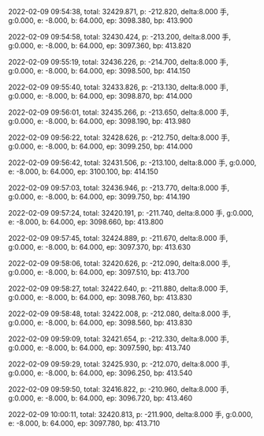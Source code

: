 2022-02-09 09:54:38, total: 32429.871, p: -212.820, delta:8.000 手, g:0.000, e: -8.000, b: 64.000, ep: 3098.380, bp: 413.900

2022-02-09 09:54:58, total: 32430.424, p: -213.200, delta:8.000 手, g:0.000, e: -8.000, b: 64.000, ep: 3097.360, bp: 413.820

2022-02-09 09:55:19, total: 32436.226, p: -214.700, delta:8.000 手, g:0.000, e: -8.000, b: 64.000, ep: 3098.500, bp: 414.150

2022-02-09 09:55:40, total: 32433.826, p: -213.130, delta:8.000 手, g:0.000, e: -8.000, b: 64.000, ep: 3098.870, bp: 414.000

2022-02-09 09:56:01, total: 32435.266, p: -213.650, delta:8.000 手, g:0.000, e: -8.000, b: 64.000, ep: 3098.190, bp: 413.980

2022-02-09 09:56:22, total: 32428.626, p: -212.750, delta:8.000 手, g:0.000, e: -8.000, b: 64.000, ep: 3099.250, bp: 414.000

2022-02-09 09:56:42, total: 32431.506, p: -213.100, delta:8.000 手, g:0.000, e: -8.000, b: 64.000, ep: 3100.100, bp: 414.150

2022-02-09 09:57:03, total: 32436.946, p: -213.770, delta:8.000 手, g:0.000, e: -8.000, b: 64.000, ep: 3099.750, bp: 414.190

2022-02-09 09:57:24, total: 32420.191, p: -211.740, delta:8.000 手, g:0.000, e: -8.000, b: 64.000, ep: 3098.660, bp: 413.800

2022-02-09 09:57:45, total: 32424.889, p: -211.670, delta:8.000 手, g:0.000, e: -8.000, b: 64.000, ep: 3097.370, bp: 413.630

2022-02-09 09:58:06, total: 32420.626, p: -212.090, delta:8.000 手, g:0.000, e: -8.000, b: 64.000, ep: 3097.510, bp: 413.700

2022-02-09 09:58:27, total: 32422.640, p: -211.880, delta:8.000 手, g:0.000, e: -8.000, b: 64.000, ep: 3098.760, bp: 413.830

2022-02-09 09:58:48, total: 32422.008, p: -212.080, delta:8.000 手, g:0.000, e: -8.000, b: 64.000, ep: 3098.560, bp: 413.830

2022-02-09 09:59:09, total: 32421.654, p: -212.330, delta:8.000 手, g:0.000, e: -8.000, b: 64.000, ep: 3097.590, bp: 413.740

2022-02-09 09:59:29, total: 32425.930, p: -212.070, delta:8.000 手, g:0.000, e: -8.000, b: 64.000, ep: 3096.250, bp: 413.540

2022-02-09 09:59:50, total: 32416.822, p: -210.960, delta:8.000 手, g:0.000, e: -8.000, b: 64.000, ep: 3096.720, bp: 413.460

2022-02-09 10:00:11, total: 32420.813, p: -211.900, delta:8.000 手, g:0.000, e: -8.000, b: 64.000, ep: 3097.780, bp: 413.710